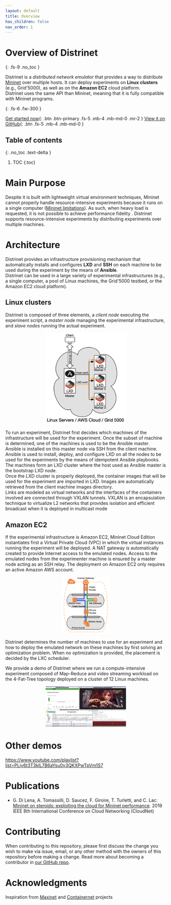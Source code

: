 ```yaml
---
layout: default
title: Overview
has_children: false
nav_order: 1
---
```


# Overview of Distrinet
{: .fs-9 .no_toc }

Distrinet is a *distributed network emulator* that provides a way to distribute [Mininet](http://mininet.org/) over multiple hosts. It can deploy experiments on **Linux clusters** (e.g., Grid'5000), as well as on the **Amazon EC2** cloud platform.   
Distrinet uses the same API than Mininet, meaning that it is fully compatible with Mininet programs.

{: .fs-6 .fw-300 }

[Get started now](/tutorial.md){: .btn .btn-primary .fs-5 .mb-4 .mb-md-0 .mr-2 } [View it on GitHub](https://github.com/Giuseppe1992/Distrinet){: .btn .fs-5 .mb-4 .mb-md-0 }


## Table of contents
{: .no_toc .text-delta }

1. TOC
{:toc}

# Main Purpose

Despite it is built with lightweight virtual environment techniques, Mininet cannot properly handle resource-intensive experiments because it runs on a single computer ([Mininet limitations](https://github.com/mininet/mininet/wiki/Introduction-to-Mininet#limits)). As such, when heavy load is requested, it is not possible to achieve performance fidelity . Distrinet supports resource-intensive experiments by distributing experiments over multiple machines.

# Architecture

Distrinet provides an infrastructure provisioning mechanism that automatically installs and configures **LXD** and **SSH** on each machine to be used during the experiment by the means of **Ansible**.  
Distrinet can be used in a large variety of experimental infrastructures (e.g., a single computer, a pool of Linux machines, the Grid'5000 testbed, or the Amazon EC2 cloud platform). 

## Linux clusters

Distrinet is composed of three elements, a *client node* executing the experiment script, a *master node* managing the experimental infrastructure, and *slave nodes* running the actual experiment.

<p align="center">
    <img src="images/architecture.png" alt="" width="50%" height="50%"/>
</p>

To run an experiment, Distrinet first decides which machines of the infrastructure will be used for the experiment.
Once the subset of machine is determined, one of the machines is used to be the Ansible master. Ansible is installed on this
master node via SSH from the client machine. Ansible is used to install, deploy, and configure LXD on all the nodes to be used for the experiments by the means of idempotent Ansible playbooks. The machines form an LXD cluster where the host used as Ansible master is the bootstrap LXD node.    
Once the LXD cluster is properly deployed, the container images that will be used for the experiment are imported in LXD. Images
are automatically retrieved from the client machine images directory.  
Links are modeled as virtual networks and the interfaces of the containers involved are connected through VXLAN tunnels. VXLAN is an encapsulation technique to virtualize L2 networks that provides isolation and efficient broadcast when it is deployed in multicast mode

## Amazon EC2

If the experimental infrastructure is Amazon EC2, Mininet Cloud Edition instantiates first a Virtual Private Cloud (VPC) in which the virtual instances running the experiment will be deployed.
A NAT gateway is automatically created to provide Internet access to the emulated nodes. 
Access to the emulated nodes from the experimenter machine is ensured by a master node acting as an SSH relay. 
The deployment on Amazon EC2 only requires an active Amazon AWS account.  

<p align="center">
    <img src="images/AWS.png" alt="" width="30%" height="30%"/>
</p>

Distrinet determines the number of machines to use for an experiment and how to deploy the emulated network on these machines by first solving an optimization problem. 
When no optimization is provided, the placement is decided by the LXC scheduler.  

We provide a demo of Distrinet where we run a compute-intensive experiment composed of Map-Reduce and video streaming workload on the 4-Fat-Tree topology deployed on a cluster of 12 Linux machines.

<p align="center">
    <a href="https://youtu.be/p3-nXUxd-F8">
        <img border="0" alt="W3Schools" src="images/demo.png" width="50%" height="50%">
    </a>
</p>

# Other demos
https://www.youtube.com/playlist?list=PLjv6t3T3klL7B6aYsu0y3QKXPwTpVm1S7

# Publications

* G. Di Lena, A. Tomassilli, D. Saucez, F. Giroire, T. Turletti, and C. Lac: [Mininet on steroids: exploiting the cloud for Mininet performance](). 2019 IEEE 8th International Conference on Cloud Networking (CloudNet)


# Contributing

When contributing to this repository, please first discuss the change you wish to make via issue,
email, or any other method with the owners of this repository before making a change. Read more about becoming a contributor in [our GitHub repo](https://github.com/Giuseppe1992/Distrinet/tree/master/CONTRIBUTING.rst).

# Acknowledgments

Inspiration from [Maxinet](https://maxinet.github.io) and [Containernet](https://containernet.github.io) projects
